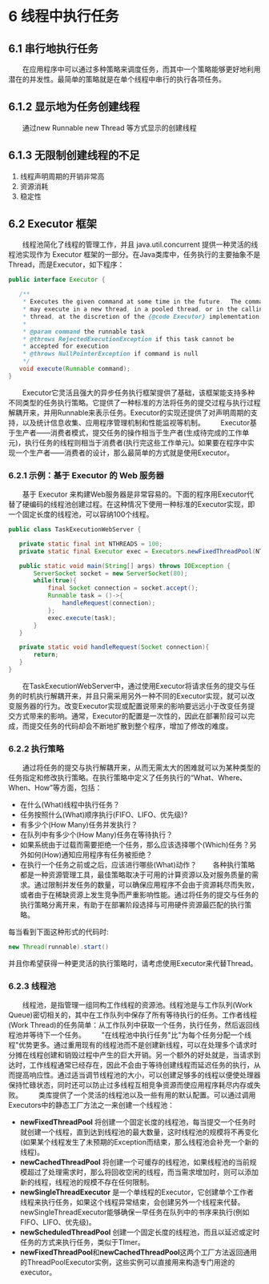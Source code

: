 # 6 线程中执行任务
## 6.1 串行地执行任务
&emsp;&emsp;在应用程序中可以通过多种策略来调度任务，而其中一个策略能够更好地利用潜在的并发性。最简单的策略就是在单个线程中串行的执行各项任务。
## 6.1.2 显示地为任务创建线程
&emsp;&emsp;通过new Runnable new Thread 等方式显示的创建线程
## 6.1.3 无限制创建线程的不足
1. 线程声明周期的开销非常高
2. 资源消耗
3. 稳定性

## 6.2 Executor 框架
&emsp;&emsp;线程池简化了线程的管理工作，并且 java.util.concurrent 提供一种灵活的线程池实现作为 Executor 框架的一部分。在Java类库中，任务执行的主要抽象不是Thread，而是Executor，如下程序：
 ```java
 public interface Executor {

    /**
     * Executes the given command at some time in the future.  The command
     * may execute in a new thread, in a pooled thread, or in the calling
     * thread, at the discretion of the {@code Executor} implementation.
     *
     * @param command the runnable task
     * @throws RejectedExecutionException if this task cannot be
     * accepted for execution
     * @throws NullPointerException if command is null
     */
    void execute(Runnable command);
}
 ```
&emsp;&emsp;Executor它灵活且强大的异步任务执行框架提供了基础，该框架能支持多种不同类型的任务执行策略。它提供了一种标准的方法将任务的提交过程与执行过程解耦开来，并用Runnable来表示任务。Executor的实现还提供了对声明周期的支持，以及统计信息收集、应用程序管理机制和性能监视等机制。
&emsp;&emsp;Executor基于生产者——消费者模式，提交任务的操作相当于生产者(生成待完成的工作单元)，执行任务的线程则相当于消费者(执行完这些工作单元)。如果要在程序中实现一个生产者——消费者的设计，那么最简单的方式就是使用Executor。

### 6.2.1 示例：基于 Executor 的 Web 服务器
&emsp;&emsp;基于 Executor 来构建Web服务器是非常容易的。下面的程序用Executor代替了硬编码的线程池创建过程。在这种情况下使用一种标准的Executor实现，即一个固定长度的线程池，可以容纳100个线程。
 ```java
 public class TaskExecutionWebServer {

    private static final int NTHREADS = 100;
    private static final Executor exec = Executors.newFixedThreadPool(NTHREADS);

    public static void main(String[] args) throws IOException {
        ServerSocket socket = new ServerSocket(80);
        while(true){
            final Socket connection = socket.accept();
            Runnable task = ()->{
                handleRequest(connection);
            };
            exec.execute(task);
        }
    }

    private static void handleRequest(Socket connection){
        return;
    }
}
 ```
&emsp;&emsp;在TaskExecutionWebServer中，通过使用Executor将请求任务的提交与任务的时机执行解耦开来，并且只需采用另外一种不同的Executor实现，就可以改变服务器的行为。改变Executor实现或配置说带来的影响要远远小于改变任务提交方式带来的影响。通常，Executor的配置是一次性的，因此在部署阶段可以完成，而提交任务的代码却会不断地扩散到整个程序，增加了修改的难度。

### 6.2.2 执行策略
&emsp;&emsp;通过将任务的提交与执行解耦开来，从而无需太大的困难就可以为某种类型的任务指定和修改执行策略。在执行策略中定义了任务执行的“What、Where、When、How”等方面，包括：
* 在什么(What)线程中执行任务？
* 任务按照什么(What)顺序执行(FIFO、LIFO、优先级)?
* 有多少个(How Many)任务并发执行？
* 在队列中有多少个(How Many)任务在等待执行？
* 如果系统由于过载而需要拒绝一个任务，那么应该选择哪个(Which)任务？另外如何(How)通知应用程序有任务被拒绝？
* 在执行一个任务之前或之后，应该进行哪些(What)动作？
&emsp;&emsp;各种执行策略都是一种资源管理工具，最佳策略取决于可用的计算资源以及对服务质量的需求。通过限制并发任务的数量，可以确保应用程序不会由于资源耗尽而失败，或者由于在稀缺资源上发生竞争而严重影响性能。通过将任务的提交与任务的执行策略分离开来，有助于在部署阶段选择与可用硬件资源最匹配的执行策略。  
  
每当看到下面这种形式的代码时:
 ```java
 new Thread(runnable).start()
 ```
并且你希望获得一种更灵活的执行策略时，请考虑使用Executor来代替Thread。

### 6.2.3 线程池
&emsp;&emsp;线程池，是指管理一组同构工作线程的资源池。线程池是与工作队列(Work Queue)密切相关的，其中在工作队列中保存了所有等待执行的任务。工作者线程(Work Thread)的任务简单：从工作队列中获取一个任务，执行任务，然后返回线程池并等待下一个任务。
&emsp;&emsp;"在线程池中执行任务"比"为每个任务分配一个线程"优势更多。通过重用现有的线程池而不是创建新线程，可以在处理多个请求时分摊在线程创建和销毁过程中产生的巨大开销。另一个额外的好处就是，当请求到达时，工作线程通常已经存在，因此不会由于等待创建线程而延迟任务的执行，从而提高响应性。通过适当调节线程池的大小，可以创建足够多的线程以便使处理器保持忙碌状态，同时还可以防止过多线程互相竞争资源而使应用程序耗尽内存或失败。
&emsp;&emsp;类库提供了一个灵活的线程池以及一些有用的默认配置。可以通过调用Executors中的静态工厂方法之一来创建一个线程池：  
* **newFixedThreadPool** 将创建一个固定长度的线程池，每当提交一个任务时就创建一个线程，直到达到线程池的最大数量，这时线程池的规模将不再变化(如果某个线程发生了未预期的Exception而结束，那么线程池会补充一个新的线程)。
* **newCachedThreadPool** 将创建一个可缓存的线程池，如果线程池的当前规模超过了处理需求时，那么将回收空闲的线程，而当需求增加时，则可以添加新的线程，线程池的规模不存在任何限制。
* **newSingleThreadExecutor** 是一个单线程的Executor，它创建单个工作者线程来执行任务，如果这个线程异常结束，会创建另外一个线程来代替。newSingleThreadExecutor能够确保一早任务在队列中的书序来执行(例如FIFO、LIFO、优先级)。
* **newScheduledThreadPool** 创建一个固定长度的线程池，而且以延迟或定时任务的方式来执行任务，类似于TImer。
* **newFixedThreadPool**和**newCachedThreadPool**这两个工厂方法返回通用的ThreadPoolExecutor实例，这些实例可以直接用来构造专门用途的executor。